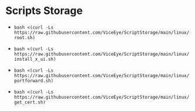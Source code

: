 # Scripts Storage

* `bash <(curl -Ls https://raw.githubusercontent.com/ViceEye/ScriptStorage/main/linux/root.sh)`

* `bash <(curl -Ls https://raw.githubusercontent.com/ViceEye/ScriptStorage/main/linux/install_x_ui.sh)`

* `bash <(curl -Ls https://raw.githubusercontent.com/ViceEye/ScriptStorage/main/linux/portforward.sh)`

* `bash <(curl -Ls https://raw.githubusercontent.com/ViceEye/ScriptStorage/main/linux/get_cert.sh)`
